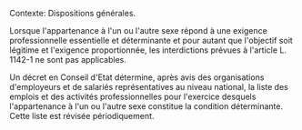 Contexte: Dispositions générales.

Lorsque l'appartenance à l'un ou l'autre sexe répond à une exigence professionnelle essentielle et déterminante et pour autant que l'objectif soit légitime et l'exigence proportionnée, les interdictions prévues à l'article L. 1142-1 ne sont pas applicables.

Un décret en Conseil d'Etat détermine, après avis des organisations d'employeurs et de salariés représentatives au niveau national, la liste des emplois et des activités professionnelles pour l'exercice desquels l'appartenance à l'un ou l'autre sexe constitue la condition déterminante. Cette liste est révisée périodiquement.
